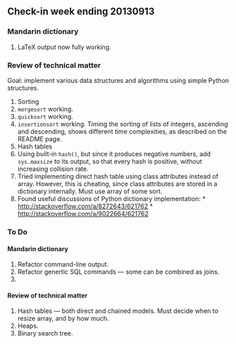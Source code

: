 ## Check-in week ending 20130913

### Mandarin dictionary

 1. LaTeX output now fully working. 

### Review of technical matter

 Goal: implement various data structures and algorithms using simple Python structures.

 1. Sorting
   1. `mergesort` working.
   1. `quicksort` working.
   1. `insertionsort` working. Timing the sorting of lists of integers, ascending and descending, shows different time complexities, as described on the README page.
 1. Hash tables
   1. Using built-in `hash()`, but since it produces negative numbers, add `sys.maxsize` to its output, so that every hash is positive, without increasing collision rate.
   1. Tried implementing direct hash table using class attributes instead of array. However, this is cheating, since class attributes are stored in a dictionary internally. Must use array of some sort.
   1. Found useful discussions of Python dictionary implementation:
     * http://stackoverflow.com/a/8272643/621762
     * http://stackoverflow.com/a/9022664/621762
 
 
### To Do

#### Mandarin dictionary

 1. Refactor command-line output.
 1. Refactor genertic SQL commands — some can be combined as joins.
 1. 

#### Review of technical matter

 1. Hash tables — both direct and chained models. Must decide when to resize array, and by how much.
 1. Heaps.
 1. Binary search tree.
